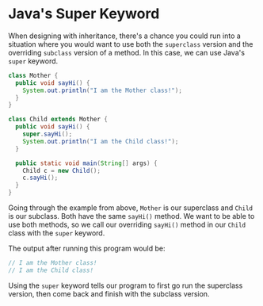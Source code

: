 # Java's Super Keyword

When designing with inheritance, there's a chance you could run into a situation where you would want to use both the `superclass` version and the overriding `subclass` version of a method. In this case, we can use Java's `super` keyword.

```Java
class Mother {
  public void sayHi() {
    System.out.println("I am the Mother class!");
  }
}

class Child extends Mother {
  public void sayHi() {
    super.sayHi();
    System.out.println("I am the Child class!");
  }

  public static void main(String[] args) {
    Child c = new Child();
    c.sayHi();
  }
}
```

Going through the example from above, `Mother` is our superclass and `Child` is our subclass. Both have the same `sayHi()` method. We want to be able to use both methods, so we call our overriding `sayHi()` method in our `Child` class with the `super` keyword.

The output after running this program would be:
```Java
// I am the Mother class!
// I am the Child class!
```

Using the `super` keyword tells our program to first go run the superclass version, then come back and finish with the subclass version.
